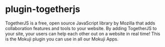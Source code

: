 plugin-togetherjs
=================

TogetherJS is a free, open source JavaScript library by Mozilla that adds collaboration features and tools to your website. By adding TogetherJS to your site, your users can help each other out on a website in real time! This is the Mokuji plugin you can use in all our Mokuji Apps.
